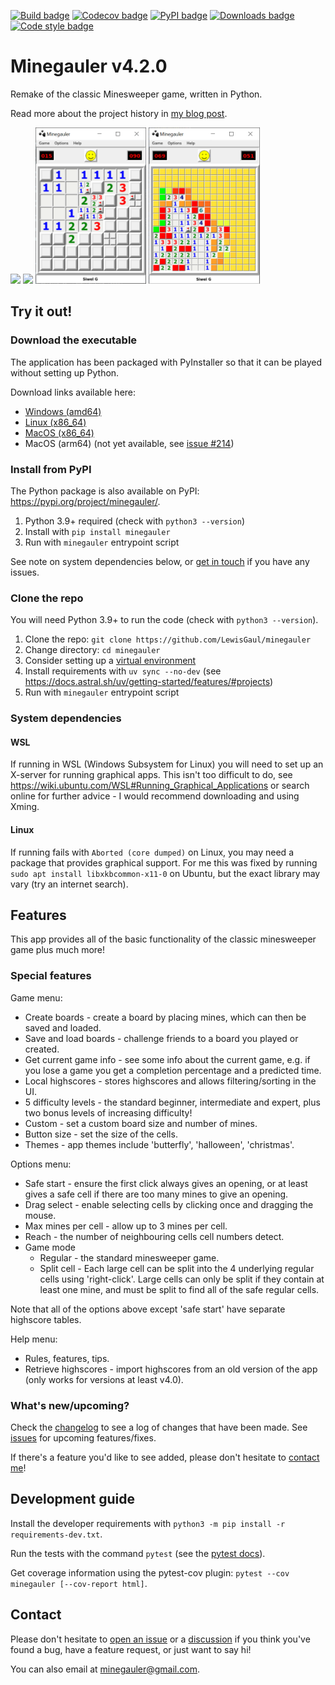 [![Build badge](https://img.shields.io/github/actions/workflow/status/LewisGaul/minegauler/full-test.yml?branch=dev)](https://github.com/LewisGaul/minegauler/actions?query=workflow%3A%22Workflow+for+full+test+matrix%22+branch%3Adev)
[![Codecov badge](https://img.shields.io/codecov/c/github/LewisGaul/minegauler/dev)](https://codecov.io/gh/LewisGaul/minegauler/)
[![PyPI badge](https://img.shields.io/pypi/v/minegauler.svg)](https://pypi.python.org/pypi/minegauler/)
[![Downloads badge](https://img.shields.io/github/downloads/LewisGaul/minegauler/total)](https://github.com/LewisGaul/minegauler/releases/)
[![Code style badge](https://img.shields.io/badge/code%20style-black-000000.svg)](https://black.readthedocs.io/en/stable/)

# Minegauler v4.2.0

Remake of the classic Minesweeper game, written in Python.

Read more about the project history in [my blog post](https://www.lewisgaul.co.uk/blog/coding/2020/02/12/minegauler/).


<img src="img/screenshots/beginner_start.png" height=250> <img src="img/screenshots/beginner_win.png" height=250> <img src="img/screenshots/split-cell-intermediate.png" height=250> <img src="img/screenshots/intermediate_probs.PNG" height=250>


## Try it out!

### Download the executable

The application has been packaged with PyInstaller so that it can be played without setting up Python.

Download links available here:
 - [Windows (amd64)](https://github.com/LewisGaul/minegauler/releases/download/v4.2.0-b0/minegauler-v4.2.0-b0-windows-amd64.zip)
 - [Linux (x86_64)](https://github.com/LewisGaul/minegauler/releases/download/v4.2.0-b0/minegauler-v4.2.0-b0-linux-x86_64.tar.gz)
 - [MacOS (x86_64)](https://github.com/LewisGaul/minegauler/releases/download/v4.2.0-b0/minegauler-v4.2.0-b0-macos-x86_64.tar.gz)
 - MacOS (arm64) (not yet available, see [issue #214](https://github.com/LewisGaul/minegauler/issues/214))


### Install from PyPI

The Python package is also available on PyPI: https://pypi.org/project/minegauler/.

1. Python 3.9+ required (check with `python3 --version`)
2. Install with `pip install minegauler`
3. Run with `minegauler` entrypoint script

See note on system dependencies below, or [get in touch](#Contact) if you have any issues.


### Clone the repo

You will need Python 3.9+ to run the code (check with `python3 --version`).

1. Clone the repo: `git clone https://github.com/LewisGaul/minegauler`
2. Change directory: `cd minegauler`
3. Consider setting up a [virtual environment](https://docs.python.org/3/tutorial/venv.html)
4. Install requirements with `uv sync --no-dev` (see <https://docs.astral.sh/uv/getting-started/features/#projects>)
5. Run with `minegauler` entrypoint script


### System dependencies

#### WSL

If running in WSL (Windows Subsystem for Linux) you will need to set up an X-server for running graphical apps.
This isn't too difficult to do, see <https://wiki.ubuntu.com/WSL#Running_Graphical_Applications> or search online for further advice - I would recommend downloading and using Xming.

#### Linux

If running fails with `Aborted (core dumped)` on Linux, you may need a package that provides graphical support.
For me this was fixed by running `sudo apt install libxkbcommon-x11-0` on Ubuntu, but the exact library may vary (try an internet search).


## Features

This app provides all of the basic functionality of the classic minesweeper game plus much more!


### Special features

Game menu:
* Create boards - create a board by placing mines, which can then be saved and loaded.
* Save and load boards - challenge friends to a board you played or created.
* Get current game info - see some info about the current game, e.g. if you lose a game you get a completion percentage and a predicted time.
* Local highscores - stores highscores and allows filtering/sorting in the UI.
* 5 difficulty levels - the standard beginner, intermediate and expert, plus two bonus levels of increasing difficulty!
* Custom - set a custom board size and number of mines.
* Button size - set the size of the cells.
* Themes - app themes include 'butterfly', 'halloween', 'christmas'.

Options menu:
* Safe start - ensure the first click always gives an opening, or at least gives a safe cell if there are too many mines to give an opening.
* Drag select - enable selecting cells by clicking once and dragging the mouse.
* Max mines per cell - allow up to 3 mines per cell.
* Reach - the number of neighbouring cells cell numbers detect.
* Game mode
  * Regular - the standard minesweeper game.
  * Split cell - Each large cell can be split into the 4 underlying regular cells using 'right-click'. Large cells can only be split if they contain at least one mine, and must be split to find all of the safe regular cells.

Note that all of the options above except 'safe start' have separate highscore tables.

Help menu:
* Rules, features, tips.
* Retrieve highscores - import highscores from an old version of the app (only works for versions at least v4.0).


### What's new/upcoming?

Check the [changelog](CHANGELOG.md) to see a log of changes that have been made. See [issues](https://github.com/LewisGaul/minegauler/issues) for upcoming features/fixes.

If there's a feature you'd like to see added, please don't hesitate to [contact me](#Contact)!


## Development guide

Install the developer requirements with `python3 -m pip install -r requirements-dev.txt`.

Run the tests with the command `pytest` (see the [pytest docs](https://docs.pytest.org/en/latest/how-to/usage.html)).

Get coverage information using the pytest-cov plugin: `pytest --cov minegauler [--cov-report html]`.


## Contact

Please don't hesitate to [open an issue](https://github.com/LewisGaul/minegauler/issues/new) or a [discussion](https://github.com/LewisGaul/minegauler/discussions) if you think you've found a bug, have a feature request, or just want to say hi!

You can also email at [minegauler@gmail.com](mailto:minegauler@gmail.com).
